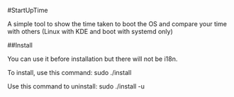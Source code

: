#StartUpTime

A simple tool to show the time taken to boot the OS and compare your time with others (Linux with KDE and boot with systemd only)

##Install

You can use it before installation but there will not be i18n.

To install, use this command:
	sudo ./install

Use this command to uninstall:
	sudo ./install -u

